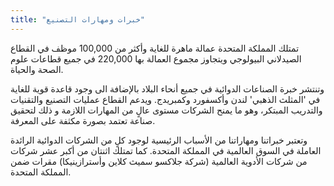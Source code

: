 ```yaml
---
title: "خبرات ومهارات التصنيع"
---
```

تمتلك المملكة المتحدة عمالة ماهرة للغاية وأكثر من 100,000 موظف في القطاع الصيدلاني البيولوجي ويتجاوز مجموع العمالة بها 220,000 في جميع قطاعات علوم الصحة والحياة.

وتنتشر خبرة الصناعات الدوائية في جميع أنحاء البلاد بالإضافة الى وجود قاعدة قوية للغاية في 'المثلث الذهبي' لندن وأكسفورد وكمبريدج. ويدعم القطاع عمليات التصنيع والتقنيات والتدريب المبتكر، وهو ما يمنح الشركات مستوى عالٍ من المهارات اللازمة و ذلك لتحقيق صناعة تعتمد بصورة مكثفة على المعرفة.

وتعتبر خبراتنا ومهاراتنا من الأسباب الرئيسية لوجود كلٍ من الشركات الدوائية الرائدة العاملة في السوق العالمية في المملكة المتحدة. كما تمتلك اثنتان من أكبر عشر شركات من شركات الأدوية العالمية (شركة جلاكسو سميث كلاين وأسترازينيكا) مقرات ضمن المملكة المتحدة.
